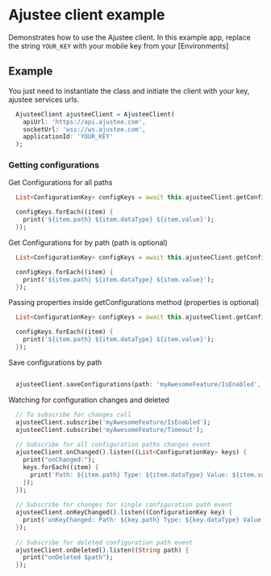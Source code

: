 # Ajustee client example

Demonstrates how to use the Ajustee client.
In this example app, replace the string `YOUR_KEY` with your mobile key from your [Environments]

## Example

You just need to instantiate the class and initiate the client with your key, ajustee services urls. 
```dart
  AjusteeClient ajusteeClient = AjusteeClient(
    apiUrl: 'https://api.ajustee.com',
    socketUrl: 'wss://ws.ajustee.com',
    applicationId: 'YOUR_KEY'
  );
```

### Getting configurations

Get Configurations for all paths
```dart
  List<ConfigurationKey> configKeys = await this.ajusteeClient.getConfigurations();

  configKeys.forEach((item) {
    print('${item.path} ${item.dataType} ${item.value}');
  });
```

Get Configurations for by path (path is optional)
```dart
  List<ConfigurationKey> configKeys = await this.ajusteeClient.getConfigurations(path: 'myAwesomeFeature/IsEnabled');

  configKeys.forEach((item) {
    print('${item.path} ${item.dataType} ${item.value}');
  });
```

Passing properties inside getConfigurations method (properties is optional)
```dart
  List<ConfigurationKey> configKeys = await this.ajusteeClient.getConfigurations(properties: {'name': 'value'});

  configKeys.forEach((item) {
    print('${item.path} ${item.dataType} ${item.value}');
  });
```

Save configurations by path
```dart

  ajusteeClient.saveConfigurations(path: 'myAwesomeFeature/IsEnabled', value: 'true');
```

Watching for configuration changes and deleted
```dart
  // To subscribe for changes call 
  ajusteeClient.subscribe('myAwesomeFeature/IsEnabled');
  ajusteeClient.subscribe('myAwesomeFeature/Timeout');
  
  // Subscribe for all configuration paths changes event
  ajusteeClient.onChanged().listen((List<ConfigurationKey> keys) {
    print("onChanged:");
    keys.forEach((item) {
      print('Path: ${item.path} Type: ${item.dataType} Value: ${item.value}');
    });
  });
  
  // Subscribe for changes for single configuration path event
  ajusteeClient.onKeyChanged().listen((ConfigurationKey key) {
    print('onKeyChanged: Path: ${key.path} Type: ${key.dataType} Value: ${key.value}');
  });
  
  // Subscribe for deleted configuration path event
  ajusteeClient.onDeleted().listen((String path) {
    print("onDeleted $path");
  });
```